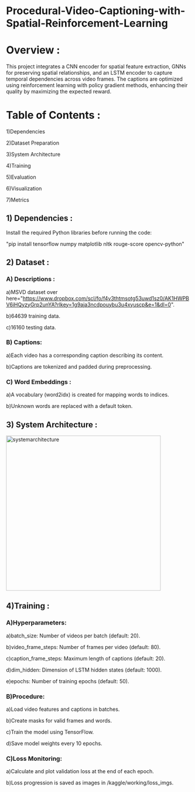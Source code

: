 # Procedural-Video-Captioning-with-Spatial-Reinforcement-Learning

# Overview :

This project integrates a CNN encoder for spatial feature extraction, GNNs for preserving spatial relationships, and an LSTM encoder to capture temporal dependencies across video frames. The captions are optimized using reinforcement learning with policy gradient methods, enhancing their quality by maximizing the expected reward.

# Table of Contents : 
1)Dependencies

2)Dataset Preparation

3)System Architecture

4)Training

5)Evaluation

6)Visualization

7)Metrics

## 1) Dependencies :

Install the required Python libraries before running the code:

"pip install tensorflow numpy matplotlib nltk rouge-score opencv-python"

## 2) Dataset :

### A) Descriptions :

a)MSVD dataset over here="https://www.dropbox.com/scl/fo/f4v3thtmsotg53uwd1sz0/AK1HWPBV6iHQyzyGrp2unYA?rlkey=1g9aja3ncdpouybu3u4xyuscp&e=1&dl=0".

b)64639 training data.

c)16160 testing data.

### B) Captions:

a)Each video has a corresponding caption describing its content.

b)Captions are tokenized and padded during preprocessing.

### C) Word Embeddings :

a)A vocabulary (word2idx) is created for mapping words to indices.

b)Unknown words are replaced with a default <unk> token.

## 3) System Architecture :

<img width="422" alt="systemarchitecture" src="https://github.com/user-attachments/assets/a96cf98c-94c4-4c70-b665-3d70e1812cee">

## 4)Training :

### A)Hyperparameters:

a)batch_size: Number of videos per batch (default: 20).

b)video_frame_steps: Number of frames per video (default: 80).

c)caption_frame_steps: Maximum length of captions (default: 20).

d)dim_hidden: Dimension of LSTM hidden states (default: 1000).

e)epochs: Number of training epochs (default: 50).


### B)Procedure:

a)Load video features and captions in batches.

b)Create masks for valid frames and words.

c)Train the model using TensorFlow.

d)Save model weights every 10 epochs.

### C)Loss Monitoring:

a)Calculate and plot validation loss at the end of each epoch.

b)Loss progression is saved as images in /kaggle/working/loss_imgs.
